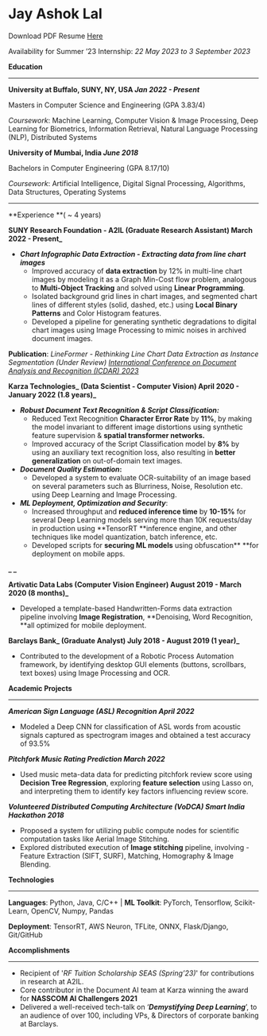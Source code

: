 # Jay Ashok Lal

Download PDF Resume [Here](https://github.com/TheJaeLal/thejaelal.github.io/raw/main/JayLal_Resume_2023.pdf)

Availability for Summer ’23 Internship: _22 May 2023 to 3 September 2023_

**Education**


---

**University at Buffalo, SUNY,  NY, USA 	_Jan 2022 - Present_**

Masters in Computer Science and Engineering 	(GPA 3.83/4)

_Coursework_: Machine Learning, Computer Vision & Image Processing, Deep Learning for Biometrics, Information Retrieval, Natural Language Processing (NLP), Distributed Systems

**University of Mumbai, India	_June 2018_**

Bachelors in Computer Engineering 	(GPA 8.17/10)

_Coursework_: Artificial Intelligence, Digital Signal Processing, Algorithms, Data Structures, Operating Systems


---

**Experience	**( ~ 4 years)

**SUNY Research Foundation - A2IL (Graduate Research Assistant)	March  2022 - Present_**



* **_Chart Infographic Data Extraction  - Extracting data from line chart images_**
    * Improved accuracy of **data extraction** by 12% in multi-line chart images by modeling it as a Graph Min-Cost flow problem, analogous to **Multi-Object Tracking** and solved using **Linear Programming**.
    * Isolated background grid lines in chart images, and segmented chart lines of different styles (solid, dashed, etc.) using **Local Binary Patterns** and Color Histogram features.
    * Developed a pipeline for generating synthetic degradations to digital chart images using Image Processing to mimic noises in archived document images.

**Publication**: _LineFormer - Rethinking Line Chart Data Extraction as Instance Segmentation (Under Review) [International Conference on Document Analysis and Recognition (ICDAR) 2023](https://icdar2023.org/)_

**Karza Technologies_ (Data Scientist - Computer Vision)	April 2020 - January  2022 (1.8 years)_**



* **_Robust Document Text Recognition & Script Classification:_**
    * Reduced Text Recognition **Character Error Rate** by **11%**, by making the model invariant to different image distortions using synthetic feature supervision & **spatial transformer networks.**
    * Improved accuracy of the Script Classification model by **8%** by using an auxiliary text recognition loss, also resulting in **better generalization** on out-of-domain text images.
* **_Document Quality Estimation_:**
    * Developed a system to evaluate OCR-suitability of an image based on several parameters such as Blurriness, Noise, Resolution etc. using Deep Learning and Image Processing.
* **_ML Deployment, Optimization and Security_**: 
    * Increased throughput and **reduced inference time** by **10-15%** for several Deep Learning models serving more than 10K requests/day in production using **TensorRT **inference engine, and other techniques like model quantization, batch inference, etc.
    * Developed scripts for **securing ML models** using obfuscation** **for deployment on mobile apps.

**_	_**

**Artivatic Data Labs (Computer Vision Engineer)	August 2019 - March  2020 (8 months)_**

*  Developed a template-based Handwritten-Forms data extraction pipeline involving **Image Registration**, **Denoising, Word Recognition, **all optimized for mobile deployment.

**Barclays Bank_ (Graduate Analyst)	July 2018 - August  2019 (1 year)_**



*  Contributed to the development of a Robotic Process Automation framework, by identifying desktop GUI elements (buttons, scrollbars, text boxes) using Image Processing and OCR.

**Academic Projects**


---

**_American Sign Language (ASL) Recognition	April 2022_**



* Modeled a Deep CNN for classification of ASL words from acoustic signals captured as spectrogram images and obtained a test accuracy of 93.5%

**_Pitchfork Music Rating Prediction	March 2022_**



* Used music meta-data data for predicting pitchfork review score using **Decision Tree Regression**, exploring **feature selection** using Lasso on, and interpreting them to identify key factors influencing review score.

**_Volunteered Distributed Computing Architecture (VoDCA)	Smart India Hackathon 2018_**



* Proposed a system for utilizing public compute nodes for scientific computation tasks like Aerial Image Stitching.
* Explored distributed execution of **Image stitching** pipeline, involving - Feature Extraction (SIFT, SURF), Matching, Homography & Image Blending.

**Technologies**

---


**Languages**: Python, Java, C/C++  | **ML Toolkit**: PyTorch, Tensorflow, Scikit-Learn, OpenCV, Numpy, Pandas

**Deployment**: TensorRT, AWS Neuron, TFLite, ONNX, Flask/Django, Git/GitHub

**Accomplishments**


---


* Recipient of '*RF Tuition Scholarship SEAS (Spring’23)*' for contributions in research at A2IL.
* Core contributor in the Document AI team at Karza winning the award for **NASSCOM AI Challengers 2021**
* Delivered a well-received tech-talk on ‘**_Demystifying Deep Learning_**’, to an audience of over 100, including VPs, & Directors of corporate banking at Barclays.
